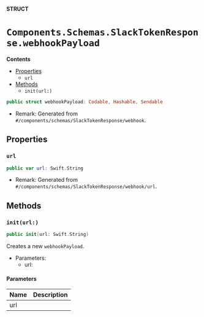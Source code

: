 **STRUCT**

# `Components.Schemas.SlackTokenResponse.webhookPayload`

**Contents**

- [Properties](#properties)
  - `url`
- [Methods](#methods)
  - `init(url:)`

```swift
public struct webhookPayload: Codable, Hashable, Sendable
```

- Remark: Generated from `#/components/schemas/SlackTokenResponse/webhook`.

## Properties
### `url`

```swift
public var url: Swift.String
```

- Remark: Generated from `#/components/schemas/SlackTokenResponse/webhook/url`.

## Methods
### `init(url:)`

```swift
public init(url: Swift.String)
```

Creates a new `webhookPayload`.

- Parameters:
  - url:

#### Parameters

| Name | Description |
| ---- | ----------- |
| url |  |